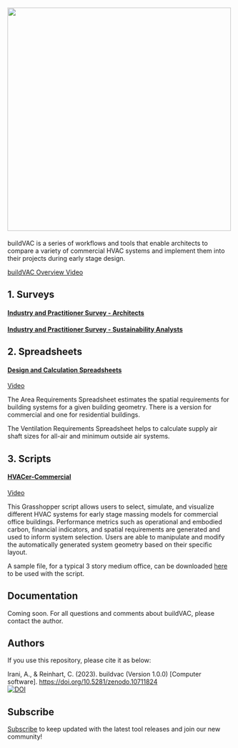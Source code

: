 # <img src="https://user-images.githubusercontent.com/101660017/214441390-5a9c99dc-5630-4aa0-be30-487a1d15861b.png" width="500">
buildVAC is a series of workflows and tools that enable architects to compare a variety of commercial HVAC systems and implement them into their projects  during early stage design.

[buildVAC Overview Video](https://www.youtube.com/watch?v=Ccv9B7F0am8&ab_channel=MITSustainableDesignLab)

## 1. Surveys
#### [Industry and Practitioner Survey - Architects](https://qfreeaccountssjc1.az1.qualtrics.com/jfe/form/SV_cPdhVOWmfO97Ymq)
#### [Industry and Practitioner Survey - Sustainability Analysts](https://qfreeaccountssjc1.az1.qualtrics.com/jfe/form/SV_bCpPYEcVY7yyrpc)

## 2. Spreadsheets
#### [Design and Calculation Spreadsheets](https://github.com/MITSustainableDesignLab/buildvac/blob/main/spreadsheet/)
[Video](https://www.youtube.com/watch?v=jFzxosDbtqU&ab_channel=MITSustainableDesignLab) 

The Area Requirements Spreadsheet estimates the spatial requirements for building systems for a given building geometry.  There is a version for commercial and one for residential buildings. 

The Ventilation Requirements Spreadsheet helps to calculate supply air shaft sizes for all-air and minimum outside air systems. 

## 3. Scripts
#### [HVACer-Commercial](https://github.com/MITSustainableDesignLab/buildvac/blob/main/scripts/HVACer.gh)
[Video](https://www.youtube.com/watch?v=D_wDoszwwno&ab_channel=MITSustainableDesignLab)

This Grasshopper script allows users to select, simulate, and visualize different HVAC systems for early stage massing models for commercial office buildings. Performance metrics such as operational and embodied carbon, financial indicators, and spatial requirements are generated and used to inform system selection. Users are able to manipulate and modify the automatically generated system geometry based on their specific layout. 

A sample file, for a typical 3 story medium office, can be downloaded [here](https://github.com/MITSustainableDesignLab/buildvac/blob/main/Medium%20Office.zip) to be used with the script. 

## Documentation

Coming soon. For all questions and comments about buildVAC, please contact the author.

## Authors
If you use this repository, please cite it as below:

Irani, A., & Reinhart, C. (2023). buildvac (Version 1.0.0) [Computer software]. https://doi.org/10.5281/zenodo.10711824<br />
[![DOI](https://zenodo.org/badge/763693771.svg)](https://zenodo.org/doi/10.5281/zenodo.10711823)

## Subscribe
[Subscribe](http://eepurl.com/ih7iB1) to keep updated with the latest tool releases and join our new community!

